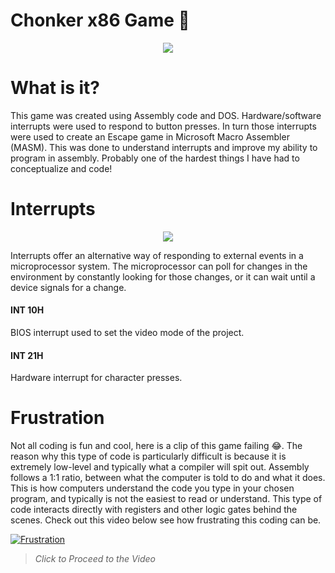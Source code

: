 # Chonker x86 Game 🐹

<p align="center">
  <img src="/img/chonker.jpeg"/>
</p>

# What is it?

This game was created using Assembly code and DOS. Hardware/software interrupts were used to respond to button presses. In turn those interrupts were used to create an Escape game in Microsoft Macro Assembler (MASM). This was done to understand interrupts and improve my ability to program in assembly. Probably one of the hardest things I have had to conceptualize and code!

# Interrupts

<p align="center">
  <img src="/img/flowchart.jpeg"/>
</p>

Interrupts offer an alternative way of responding to external events in a microprocessor system. The microprocessor can poll for changes in the environment by constantly looking for those changes, or it can wait until a device signals for a change.

#### INT 10H

BIOS interrupt used to set the video mode of the project.

#### INT 21H

Hardware interrupt for character presses.

# Frustration

Not all coding is fun and cool, here is a clip of this game failing 😂. The reason why this type of code is particularly difficult is because it is extremely low-level and typically what a compiler will spit out. Assembly follows a 1:1 ratio, between what the computer is told to do and what it does. This is how computers understand the code you type in your chosen program, and typically is not the easiest to read or understand. This type of code interacts directly with registers and other logic gates behind the scenes. Check out this video below see how frustrating this coding can be.

[![Frustration](http://img.youtube.com/vi/21oYjKJl1RE/0.jpg)](http://www.youtube.com/watch?v=21oYjKJl1RE)

> _Click to Proceed to the Video_
